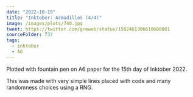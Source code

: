 ```yaml
---
date: "2022-10-19"
title: "Inktober: Armadillos (4/4)"
image: /images/plots/740.jpg
tweet: https://twitter.com/greweb/status/1582461306610688001
sourceFolder: 737
tags:
  - inktober
  - A6
---
```


Plotted with fountain pen on A6 paper for the 15th day of Inktober 2022.

This was made with very simple lines placed with code and many randomness choices using a RNG.